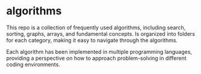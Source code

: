 # algorithms

This repo is a collection of frequently used algorithms, including search, sorting, graphs, arrays, and fundamental concepts. Is organized into folders for each category, making it easy to navigate through the algorithms.

Each algorithm has been implemented in multiple programming languages, providing a perspective on how to approach problem-solving in different coding environments.
